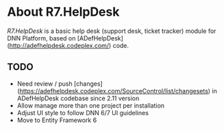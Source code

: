 # About R7.HelpDesk

*R7.HelpDesk* is a basic help desk (support desk, ticket tracker) module for DNN Platform, based on [ADefHelpDesk] (http://adefhelpdesk.codeplex.com/) code.

## TODO

* Need review / push [changes] (https://adefhelpdesk.codeplex.com/SourceControl/list/changesets) in ADefHelpDesk codebase since 2.11 version
* Allow manage more than one project per installation
* Adjust UI style to follow DNN 6/7 UI guidelines
* Move to Entity Framework 6
